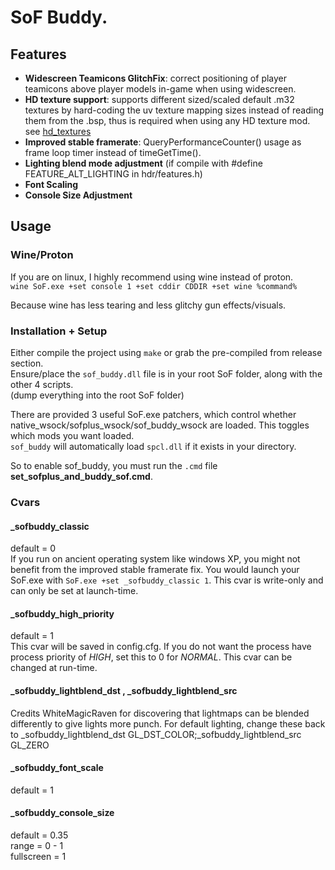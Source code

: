 # SoF Buddy.

## Features
* **Widescreen Teamicons GlitchFix**: correct positioning of player teamicons above player models in-game when using widescreen.
* **HD texture support**: supports different sized/scaled default .m32 textures by hard-coding the uv texture mapping sizes instead of reading them from the .bsp, thus is required when using any HD texture mod. see [hd_textures](https://www.sof1.org/viewtopic.php?p=45667)
* **Improved stable framerate**: QueryPerformanceCounter() usage as frame loop timer instead of timeGetTime().
* **Lighting blend mode adjustment** (if compile with #define FEATURE_ALT_LIGHTING in hdr/features.h)
* **Font Scaling**
* **Console Size Adjustment**

## Usage
### Wine/Proton
If you are on linux, I highly recommend using wine instead of proton.  
`wine SoF.exe +set console 1 +set cddir CDDIR +set wine %command%`

Because wine has less tearing and less glitchy gun effects/visuals.
### Installation + Setup
Either compile the project using `make` or grab the pre-compiled from release section.  
Ensure/place the `sof_buddy.dll` file is in your root SoF folder, along with the other 4 scripts.  
(dump everything into the root SoF folder)  

There are provided 3 useful SoF.exe patchers, which control whether native_wsock/sofplus_wsock/sof_buddy_wsock are loaded.  This toggles which mods you want loaded.  
`sof_buddy` will automatically load `spcl.dll` if it exists in your directory.

So to enable sof_buddy, you must run the `.cmd` file **set_sofplus_and_buddy_sof.cmd**.

### Cvars
#### _sofbuddy_classic
default = 0  
If you run on ancient operating system like windows XP, you might not benefit from the improved stable framerate fix.  You would launch your SoF.exe with `SoF.exe +set _sofbuddy_classic 1`. This cvar is write-only and can only be set at launch-time. 
#### _sofbuddy_high_priority
default = 1  
This cvar will be saved in config.cfg.  If you do not want the process have process priority of *HIGH*, set this to 0 for *NORMAL*.  This cvar can be changed at run-time.
#### _sofbuddy_lightblend_dst , _sofbuddy_lightblend_src
Credits WhiteMagicRaven for discovering that lightmaps can be blended differently to give lights more punch. 
For default lighting, change these back to _sofbuddy_lightblend_dst GL_DST_COLOR;_sofbuddy_lightblend_src GL_ZERO
#### _sofbuddy_font_scale
default = 1
#### _sofbuddy_console_size
default = 0.35  
range = 0 - 1  
fullscreen = 1
